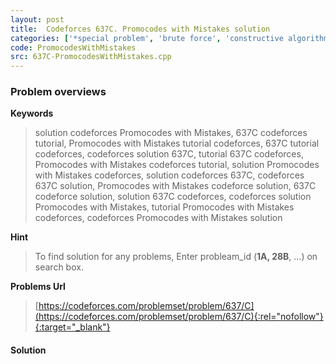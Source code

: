 ```yaml
---
layout: post
title:  Codeforces 637C. Promocodes with Mistakes solution
categories: ['*special problem', 'brute force', 'constructive algorithms', 'implementation']
code: PromocodesWithMistakes
src: 637C-PromocodesWithMistakes.cpp
---
```

### **Problem overviews**

**Keywords**
> solution codeforces Promocodes with Mistakes, 637C codeforces tutorial, Promocodes with Mistakes tutorial codeforces, 637C tutorial codeforces, codeforces solution 637C, tutorial 637C codeforces, Promocodes with Mistakes codeforces tutorial, solution Promocodes with Mistakes codeforces, solution codeforces 637C, codeforces 637C solution, Promocodes with Mistakes codeforce solution, 637C codeforce solution, solution 637C codeforces, codeforces solution Promocodes with Mistakes, tutorial Promocodes with Mistakes codeforces, codeforces Promocodes with Mistakes solution

**Hint**
> To find solution for any problems, Enter probleam_id (**1A, 28B**, ...) on search box. 

**Problems Url**
> [https://codeforces.com/problemset/problem/637/C](https://codeforces.com/problemset/problem/637/C){:rel="nofollow"}{:target="_blank"}

#### **Solution**



